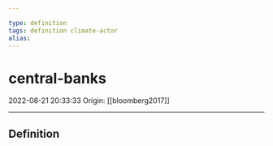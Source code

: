 ```yaml
---

type: definition
tags: definition climate-actor
alias:
---
```


# central-banks

2022-08-21 20:33:33
Origin: [[bloomberg2017]]

---

## Definition
